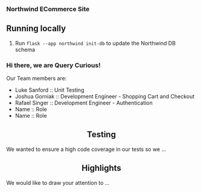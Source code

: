 ### Northwind ECommerce Site

## Running locally
1. Run `flask --app northwind init-db` to update the Northwind DB schema

<h3 align=”center”>
Hi there, we are Query Curious! 
</h3>
Our Team members are:
<ul>
<li> Luke Sanford :: Unit Testing</li>
<li> Joshua Gorniak :: Development Engineer - Shopping Cart and Checkout</li>
<li> Rafael Singer :: Development Engineer - Authentication </li>
<li> Name :: Role</li>
<li> Name :: Role</li>
</ul>
<h2 align="center"> Testing </h2>
We wanted to ensure a high code coverage in our tests so we ...



<h2 align="center"> Highlights </h2>
We would like to draw your attention to ...
